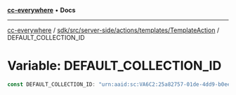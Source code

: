 [**cc-everywhere**](../../../../../../../index.md) • **Docs**

***

[cc-everywhere](../../../../../../../index.md) / [sdk/src/server-side/actions/templates/TemplateAction](../index.md) / DEFAULT\_COLLECTION\_ID

# Variable: DEFAULT\_COLLECTION\_ID

```ts
const DEFAULT_COLLECTION_ID: "urn:aaid:sc:VA6C2:25a82757-01de-4dd9-b0ee-bde51dd3b418" = 'urn:aaid:sc:VA6C2:25a82757-01de-4dd9-b0ee-bde51dd3b418';
```
